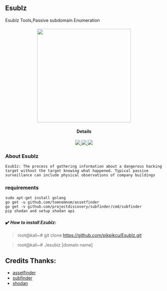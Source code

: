## EsubIz 

EsubIz Tools,Passive subdomain Enumeration

<h4 align="center"><img src="https://raw.githubusercontent.com/pikpikcu/EsubIz/master/logo.png" width="300px" height="300px">

</a>
<h4 align="center">Details</h4>                
<p align="center">
  </a>
  <a href="https://ru.m.wikipedia.org/wiki/bash">
    <img src="https://img.shields.io/badge/language-bash-green.svg">
 </a>
  <a href="https://github.com/pikpikcu/EsubIz">
    <img src="https://img.shields.io/badge/version-V1.0-green.svg">
 </a>
   <a href="https://github.com/pikpikcu/EsubIz/blob/master/LICENSE">
   <img src="https://img.shields.io/badge/LICENSE-red.svg">
   </a>
 </a>
</p>

### About EsubIz 

    EsubIz: The process of gathering information about a dangerous hacking target without the target knowing what happened. Typical passive surveillance can include physical observations of company buildings

### requirements

    sudo apt-get install golang
    go get -u github.com/tomnomnom/assetfinder
    go get -v github.com/projectdiscovery/subfinder/cmd/subfinder
    pip shodan and setup shodan api

#### ✔️ ***How to install EzubIz***:

> root@kali~# git clone https://github.com/pikpikcu/EsubIz.git

> root@kali~# ./esubiz [domain name]


 Credits Thanks:
------------

* [assetfinder](https://github.com/tomnomnom/assetfinder)
* [subfinder](https://github.com/projectdiscovery/subfinder)
* [shodan](https://shodan.io)
